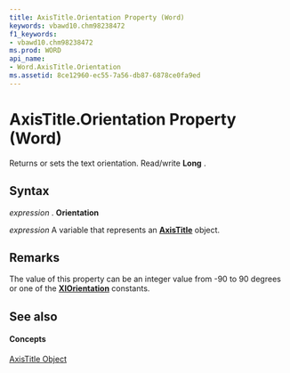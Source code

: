 ```yaml
---
title: AxisTitle.Orientation Property (Word)
keywords: vbawd10.chm98238472
f1_keywords:
- vbawd10.chm98238472
ms.prod: WORD
api_name:
- Word.AxisTitle.Orientation
ms.assetid: 8ce12960-ec55-7a56-db87-6878ce0fa9ed
---
```



# AxisTitle.Orientation Property (Word)

Returns or sets the text orientation. Read/write  **Long** .


## Syntax

 _expression_ . **Orientation**

 _expression_ A variable that represents an **[AxisTitle](axistitle-object-word.md)** object.


## Remarks

The value of this property can be an integer value from -90 to 90 degrees or one of the  **[XlOrientation](xlorientation-enumeration-word.md)** constants.


## See also


#### Concepts


[AxisTitle Object](axistitle-object-word.md)

